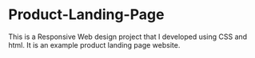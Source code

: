 # Product-Landing-Page
This is a Responsive Web design project that I developed using CSS and html. It is an example product landing page website.
